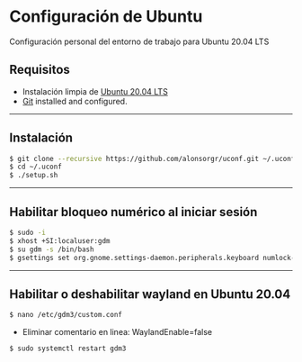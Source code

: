 
# Configuración de Ubuntu
Configuración personal del entorno de trabajo para Ubuntu 20.04 LTS
## Requisitos
 - Instalación limpia de [Ubuntu 20.04 LTS](https://releases.ubuntu.com/20.04.1/ubuntu-20.04.1-desktop-amd64.iso?_ga=2.189067822.485950335.1599564112-573427031.1599564112)
 - [Git](https://git-scm.com/) installed and configured.
***
## Instalación
```sh
$ git clone --recursive https://github.com/alonsorgr/uconf.git ~/.uconf
$ cd ~/.uconf
$ ./setup.sh
```
***
## Habilitar bloqueo numérico al iniciar sesión
 ```sh
$ sudo -i
$ xhost +SI:localuser:gdm
$ su gdm -s /bin/bash
$ gsettings set org.gnome.settings-daemon.peripherals.keyboard numlock-state 'on'
```
***
## Habilitar o deshabilitar wayland en Ubuntu 20.04
```sh
$ nano /etc/gdm3/custom.conf
```
- Eliminar comentario en linea: WaylandEnable=false
```sh
$ sudo systemctl restart gdm3
```